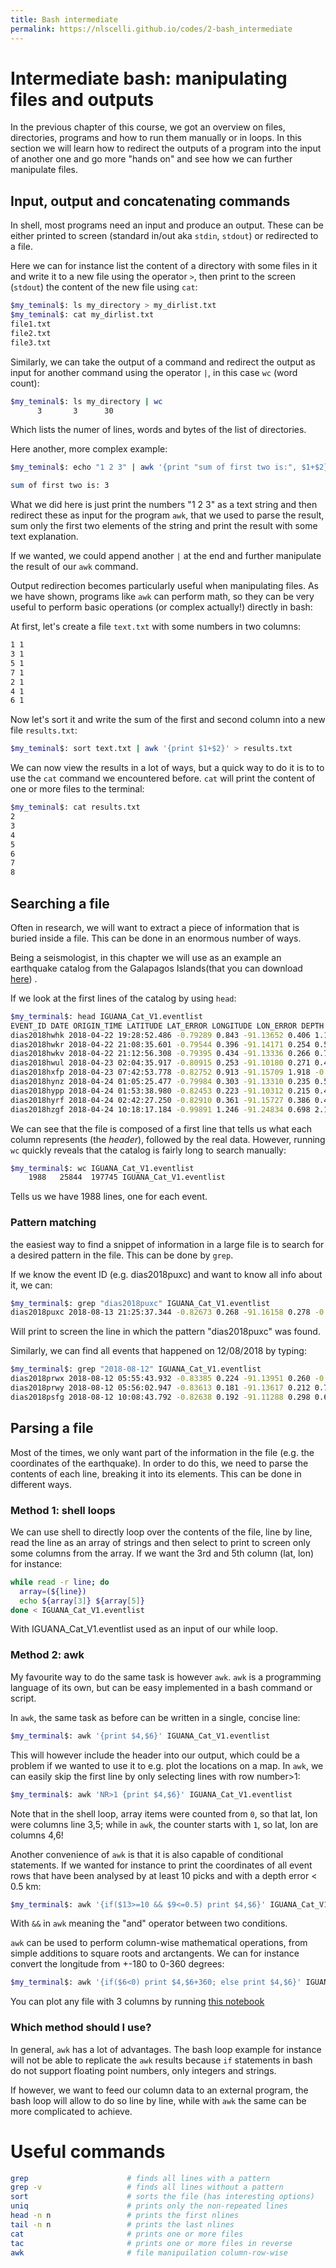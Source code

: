 ```yaml
---
title: Bash intermediate
permalink: https://nlscelli.github.io/codes/2-bash_intermediate
---
```


# Intermediate bash: manipulating files and outputs
In the previous chapter of this course, we got an overview on files, directories, programs and how to run them manually or in loops. In this section we will learn how to redirect the outputs of a program into the input of another one and go more "hands on" and see how we can further manipulate files.

## Input, output and concatenating commands
In shell, most programs need an input and produce an output. These can be either printed to screen (standard in/out aka `stdin`, `stdout`) or redirected to a file.

Here we can for instance list the content of a directory with some files in it and write it to a new file using the operator `>`, then print to the screen (`stdout`) the content of the new file using `cat`:
```bash
$my_teminal$: ls my_directory > my_dirlist.txt
$my_teminal$: cat my_dirlist.txt
file1.txt
file2.txt
file3.txt
```

Similarly, we can take the output of a command and redirect the output as input for another command using the operator `|`, in this case `wc` (word count):
```bash
$my_teminal$: ls my_directory | wc
      3       3      30
```
Which lists the numer of lines, words and bytes of the list of directories.

Here another, more complex example:
```bash
$my_teminal$: echo "1 2 3" | awk '{print "sum of first two is:", $1+$2}'

sum of first two is: 3
```

What we did here is just print the numbers "1 2 3" as a text string and then redirect these as input for the program `awk`, that we used to parse the result, sum only the first two elements of the string and print the result with some text explanation.

If we wanted, we could append another `|` at the end and further manipulate the result of our `awk` command.

Output redirection becomes particularly useful when manipulating files. As we have shown, programs like `awk` can perform math, so they can be very useful to perform basic operations (or complex actually!) directly in bash:

At first, let's create a file `text.txt` with some numbers in two columns:
```bash
1 1
3 1
5 1
7 1
2 1
4 1
6 1
```

Now let's sort it and write the sum of the first and second column into a new file `results.txt`:
```bash
$my_teminal$: sort text.txt | awk '{print $1+$2}' > results.txt
```

We can now view the results in a lot of ways, but a quick way to do it is to to use the `cat` command we encountered before. `cat` will print the content of one or more files to the terminal:

```bash
$my_teminal$: cat results.txt
2
3
4
5
6
7
8
```

## Searching a file
Often in research, we will want to extract a piece of information that is buried inside a file. This can be done in an enormous number of ways.

Being a seismologist, in this chapter we will use as an example an earthquake catalog from the Galapagos Islands(that you can download [here](https://zenodo.org/record/4389190#.YmLQiNPMI2w)) .

If we look at the first lines of the catalog by using `head`:
```bash
$my_terminal$: head IGUANA_Cat_V1.eventlist
EVENT_ID DATE ORIGIN_TIME LATITUDE LAT_ERROR LONGITUDE LON_ERROR DEPTH DEP_ERROR RMS(s) AZGAP(deg) MAG NUM_OF_PHASE_PICKS
dias2018hwhk 2018-04-22 19:28:52.486 -0.79289 0.843 -91.13652 0.406 1.111 1.346 0.072 178.1 0.83 9
dias2018hwkr 2018-04-22 21:08:35.601 -0.79544 0.396 -91.14171 0.254 0.515 0.668 0.048 119.3 1.31 13
dias2018hwkv 2018-04-22 21:12:56.308 -0.79395 0.434 -91.13336 0.266 0.759 0.807 0.034 118.5 1.43 10
dias2018hwul 2018-04-23 02:04:35.917 -0.80915 0.253 -91.10180 0.271 0.475 0.669 0.060 67.6 2.55 11
dias2018hxfp 2018-04-23 07:42:53.778 -0.82752 0.913 -91.15709 1.918 -0.669 1.651 0.077 76.2 1.28 9
dias2018hynz 2018-04-24 01:05:25.477 -0.79984 0.303 -91.13310 0.235 0.515 0.779 0.047 60.4 1.83 13
dias2018hypp 2018-04-24 01:53:38.980 -0.82453 0.223 -91.10312 0.215 0.446 0.583 0.058 89.2 1.59 14
dias2018hyrf 2018-04-24 02:42:27.250 -0.82910 0.361 -91.15727 0.386 0.485 0.771 0.081 71.4 1.84 12
dias2018hzgf 2018-04-24 10:18:17.184 -0.99891 1.246 -91.24834 0.698 2.115 1.288 0.113 261.6 1.02 11
```
We can see that the file is composed of a first line that tells us what each column represents (the <em>header</em>), followed by the real data. However, running `wc` quickly reveals that the catalog is fairly long to search manually:

```bash
$my_terminal$: wc IGUANA_Cat_V1.eventlist
    1988   25844  197745 IGUANA_Cat_V1.eventlist
```
Tells us we have 1988 lines, one for each event.

### Pattern matching
the easiest way to find a snippet of information in a large file is to search for a desired pattern in the file. This can be done by `grep`.

If we know the event ID (e.g. dias2018puxc) and want to know all info about it, we can:
```bash
$my_terminal$: grep "dias2018puxc" IGUANA_Cat_V1.eventlist
dias2018puxc 2018-08-13 21:25:37.344 -0.82673 0.268 -91.16158 0.278 -0.073 0.599 0.079 77.8 3.21 17
```
Will print to screen the line in which the pattern "dias2018puxc" was found.

Similarly, we can find all events that happened on 12/08/2018 by typing:

```bash
$my_terminal$: grep "2018-08-12" IGUANA_Cat_V1.eventlist
dias2018prwx 2018-08-12 05:55:43.932 -0.83385 0.224 -91.13951 0.260 -0.356 0.534 0.051 85.5 1.73 9
dias2018prwy 2018-08-12 05:56:02.947 -0.83613 0.181 -91.13617 0.212 0.759 0.402 0.073 91.8 3.07 17
dias2018psfg 2018-08-12 10:08:43.792 -0.82638 0.192 -91.11288 0.298 0.671 0.624 0.066 105.0 2.80 16
```

## Parsing a file
Most of the times, we only want part of the information in the file (e.g. the coordinates of the earthquake). In order to do this, we need to parse the contents of each line, breaking it into its elements. This can be done in different ways.

### Method 1: shell loops
We can use shell to directly loop over the contents of the file, line by line, read the line as an array of strings and then select to print to screen only some columns from the array. If we want the 3rd and 5th column (lat, lon) for instance:
```bash
while read -r line; do
  array=(${line})
  echo ${array[3]} ${array[5]}
done < IGUANA_Cat_V1.eventlist
```

With IGUANA_Cat_V1.eventlist used as an input of our while loop.

### Method 2: awk
My favourite way to do the same task is however `awk`. `awk` is a programming language of its own, but can be easy implemented in a bash command or script.

In `awk`, the same task as before can be written in a single, concise line:
```bash
$my_terminal$: awk '{print $4,$6}' IGUANA_Cat_V1.eventlist
```
This will however include the header into our output, which could be a problem if we wanted to use it to e.g. plot the locations on a map. In `awk`, we can easily skip the first line by only selecting lines with row number>1:
```bash
$my_terminal$: awk 'NR>1 {print $4,$6}' IGUANA_Cat_V1.eventlist
```

Note that in the shell loop, array items were counted from `0`, so that lat, lon were columns line 3,5; while in `awk`, the counter starts with `1`, so lat, lon are columns 4,6!

Another convenience of `awk` is that it is also capable of conditional statements. If we wanted for instance to print the coordinates of all event rows that have been analysed by at least 10 picks and with a depth error < 0.5 km:
```bash
$my_terminal$: awk '{if($13>=10 && $9<=0.5) print $4,$6}' IGUANA_Cat_V1.eventlist
```
With `&&` in `awk` meaning the "and" operator between two conditions.

`awk` can be used to perform column-wise mathematical operations, from simple additions to square roots and arctangents. We can for instance convert the longitude from +-180 to 0-360 degrees:
```bash
$my_terminal$: awk '{if($6<0) print $4,$6+360; else print $4,$6}' IGUANA_Cat_V1.eventlist
```

You can plot any file with 3 columns by running [this notebook](Plot_catalog_BASH_course.md)

### Which method should I use?
In general, `awk` has a lot of advantages. The bash loop example for instance will not be able to replicate the `awk` results because `if` statements in bash do not support floating point numbers, only integers and strings.

If however, we want to feed our column data to an external program, the bash loop will allow to do so line by line, while with `awk` the same can be more complicated to achieve.

# Useful commands
```bash
grep                      # finds all lines with a pattern
grep -v                   # finds all lines without a pattern
sort                      # sorts the file (has interesting options)
uniq                      # prints only the non-repeated lines
head -n n                 # prints the first nlines
tail -n n                 # prints the last nlines
cat                       # prints one or more files
tac                       # prints one or more files in reverse
awk                       # file manipuilation column-row-wise
```
